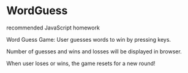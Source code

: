# WordGuess
recommended JavaScript homework

Word Guess Game:
User guesses words to win by pressing keys.

Number of guesses and wins and losses will be displayed in browser. 

When user loses or wins, the game resets for a new round!


